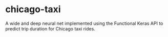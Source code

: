 # chicago-taxi
A wide and deep neural net implemented using the Functional Keras API to predict trip duration for Chicago taxi rides.

